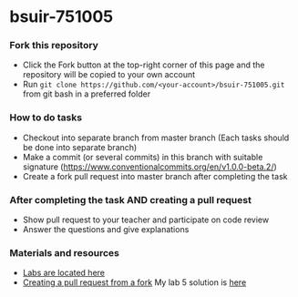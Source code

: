 # bsuir-751005

### Fork this repository
* Click the Fork button at the top-right corner of this page and the repository will be copied to your own account
* Run `git clone https://github.com/<your-account>/bsuir-751005.git` from git bash in a preferred folder

### How to do tasks
* Checkout into separate branch from master branch (Each tasks should be done into separate branch)
* Make a commit (or several commits) in this branch with suitable signature (https://www.conventionalcommits.org/en/v1.0.0-beta.2/)
* Create a fork pull request into master branch after completing the task

### After completing the task AND creating a pull request
* Show pull request to your teacher and participate on code review
* Answer the questions and give explanations

### Materials and resources
* [Labs are located here](https://drive.google.com/drive/folders/1JK_D8e9rPVdysKW2-_SmxNN40WG68_QC)
* [Creating a pull request from a fork](https://help.github.com/articles/creating-a-pull-request-from-a-fork/)
My lab 5 solution is [here](https://github.com/Tuttifrutter/RPI5)
